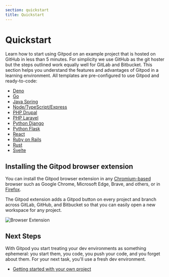 ```yaml
---
section: quickstart
title: Quickstart
---
```


<script context="module">
  export const prerender = true;
</script>

# Quickstart

Learn how to start using Gitpod on an example project that is hosted on GitHub in less than 5 minutes. For simplicity we use GitHub as the git hoster but the steps outlined work equally well for GitLab and Bitbucket. This section helps you understand the features and advantages of Gitpod in a learning environment. All templates are pre-configured to use Gitpod and ready-to-code:

- [Deno](/docs/quickstart/deno)
- [Go](/docs/quickstart/go)
- [Java Spring](/docs/quickstart/java)
- [Node/TypeScript/Express](/docs/quickstart/typescript)
- [PHP Drupal](/docs/quickstart/drupal)
- [PHP Laravel](/docs/quickstart/laravel)
- [Python Django](/docs/quickstart/python)
- [Python Flask](/docs/quickstart/flask)
- [React](/docs/quickstart/react)
- [Ruby on Rails](/docs/quickstart/ruby-on-rails)
- [Rust](/docs/quickstart/rust)
- [Svelte](/docs/quickstart/svelte)

## Installing the Gitpod browser extension

You can install the Gitpod browser extension in any [Chromium-based](https://chrome.google.com/webstore/detail/gitpod-online-ide/dodmmooeoklaejobgleioelladacbeki) browser such as Google Chrome, Microsoft Edge, Brave, and others, or in [Firefox](https://addons.mozilla.org/firefox/addon/gitpod/).

The Gitpod extension adds a Gitpod button on every project and branch across GitLab, GitHub, and Bitbucket so that you can easily open a new workspace for any project.

![Browser Extension](../../../static/images/docs/browser-extension-lense.png)

## Next Steps

With Gitpod you start treating your dev environments as something ephemeral: you start them, you code, you push your code, and you forget about them. For your next task, you'll use a fresh dev environment.

- [Getting started with your own project](/docs/getting-started)
